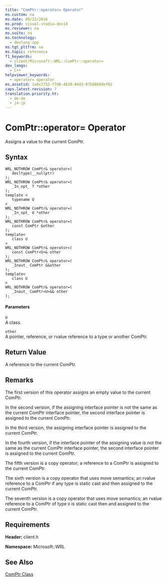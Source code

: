 ```yaml
---
title: "ComPtr::operator= Operator"
ms.custom: na
ms.date: 09/22/2016
ms.prod: visual-studio-dev14
ms.reviewer: na
ms.suite: na
ms.technology: 
  - devlang-cpp
ms.tgt_pltfrm: na
ms.topic: reference
f1_keywords: 
  - client/Microsoft::WRL::ComPtr::operator=
dev_langs: 
  - C++
helpviewer_keywords: 
  - operator= operator
ms.assetid: 1a0c2752-f7d8-4819-9443-07b88b69ef02
caps.latest.revision: 7
translation.priority.ht: 
  - de-de
  - ja-jp
---
```

# ComPtr::operator= Operator
Assigns a value to the current ComPtr.  
  
## Syntax  
  
```  
WRL_NOTHROW ComPtr& operator=(  
   decltype(__nullptr)  
);  
WRL_NOTHROW ComPtr& operator=(  
   _In_opt_ T *other  
);  
template <  
   typename U  
>  
WRL_NOTHROW ComPtr& operator=(  
   _In_opt_ U *other  
);  
WRL_NOTHROW ComPtr& operator=(  
   const ComPtr &other  
);  
template<  
   class U  
>  
WRL_NOTHROW ComPtr& operator=(  
   const ComPtr<U>& other  
);  
WRL_NOTHROW ComPtr& operator=(  
   _Inout_ ComPtr &&other  
);  
template<  
   class U  
>  
WRL_NOTHROW ComPtr& operator=(  
   _Inout_ ComPtr<U>&& other  
);  
```  
  
#### Parameters  
 `U`  
 A class.  
  
 `other`  
 A pointer, reference, or rvalue reference to a type or another ComPtr.  
  
## Return Value  
 A reference to the current ComPtr.  
  
## Remarks  
 The first version of this operator assigns an empty value to the current ComPtr.  
  
 In the second version, if the assigning interface pointer is not the same as the current ComPtr interface pointer, the second interface pointer is assigned to the current ComPtr.  
  
 In the third version, the assigning interface pointer is assigned to the current ComPtr.  
  
 In the fourth version, if the interface pointer of the assigning value is not the same as the current ComPtr interface pointer, the second interface pointer is assigned to the current ComPtr.  
  
 The fifth version is a copy operator; a reference to a ComPtr is assigned to the current ComPtr.  
  
 The sixth version is a copy operator that uses move semantics; an rvalue reference to a ComPtr if any type is static cast and then assigned to the current ComPtr.  
  
 The seventh version is a copy operator that uses move semantics; an rvalue reference to a ComPtr of type `U` is static cast then and assigned to the current ComPtr.  
  
## Requirements  
 **Header:** client.h  
  
 **Namespace:** Microsoft::WRL  
  
## See Also  
 [ComPtr Class](../vs140/comptr-class.md)